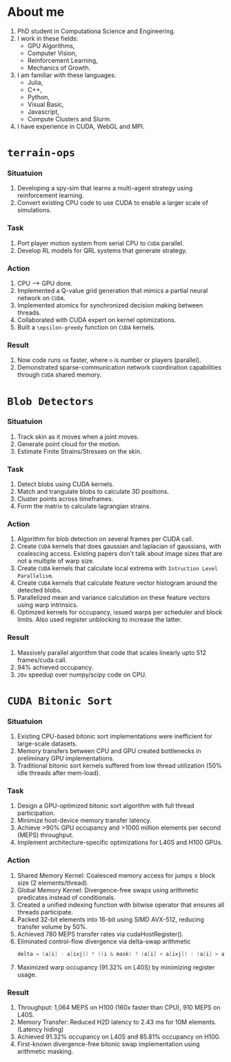 # About me
1. PhD student in Computationa Science and Engineering.
2. I work in these fields:
    * GPU Algorithms,
    * Computer Vision,
    * Reinforcement Learning,
    * Mechanics of Growth.
3. I am familiar with these languages:
    * Julia,
    * C++,
    * Python,
    * Visual Basic,
    * Javascript,
    * Compute Clusters and Slurm.
4. I have experience in CUDA, WebGL and MPI.

# `terrain-ops`

### Situatuion
1. Developing a spy-sim that learns a multi-agent strategy using reinforcement learning.
2. Convert existing CPU code to use CUDA to enable a larger scale of simulations.

### Task
1. Port player motion system from serial CPU to `CUDA` parallel.
2. Develop RL models for QRL systems that generate strategy.

### Action
1. CPU --> GPU done.
2. Implemented a Q-value grid generation that mimics a partial neural network on `CUDA`.
3. Implemented atomics for synchronized decision making between threads.
4. Collaborated with CUDA expert on kernel optimizations.
5. Built a `\epsilon-greedy` function on `CUDA` kernels.  
### Result
1. Now code runs `n`x faster, where `n` is number or players (parallel).
2. Demonstrated sparse-communication network coordination capabilities through `CUDA` shared memory.

# `Blob Detectors`

### Situatuion
1. Track skin as it moves when a joint moves.
2. Generate point cloud for the motion. 
3. Estimate Finite Strains/Stresses on the skin.

### Task
1. Detect blobs using CUDA kernels.
2. Match and trangulate blobs to calculate 3D positions.
3. Cluster points across timeframes.
4. Form the matrix to calculate lagrangian strains.

### Action
1. Algorithm for blob detection on several frames per CUDA call. 
1. Create `CUDA` kernels that does gaussian and laplacian of gaussians, with coalescing access. Existing papers don't talk about image sizes that are not a multiple of warp size.
2. Create `CUDA` kernels that calculate local extrema with `Intruction Level Parallelism`.
3. Create `CUDA` kernels that calculate feature vector histogram around the detected blobs.
4. Parallelized mean and variance calculation on these feature vectors using warp intrinsics.
5. Optimzed kernels for occupancy, issued warps per scheduler and block limits. Also used register unblocking to increase the latter.

### Result
1. Massively parallel algorithm that code that scales linearly upto 512 frames/cuda call.
2. 94% achieved occupancy.
2. `20x` speedup over numpy/scipy code on CPU.

# `CUDA Bitonic Sort`

### Situatuion
1. Existing CPU-based bitonic sort implementations were inefficient for large-scale datasets.
2. Memory transfers between CPU and GPU created bottlenecks in preliminary GPU implementations.
3. Traditional bitonic sort kernels suffered from low thread utilization (50% idle threads after mem-load).
### Task
1. Design a GPU-optimized bitonic sort algorithm with full thread participation.
2. Minimize host-device memory transfer latency.
3. Achieve >90% GPU occupancy and >1000 million elements per second (MEPS) throughput.
4. Implement architecture-specific optimizations for L40S and H100 GPUs.
### Action
1. Shared Memory Kernel: Coalesced memory access for jumps ≤ block size (2 elements/thread).
2. Global Memory Kernel: Divergence-free swaps using arithmetic predicates instead of conditionals.
3. Created a unified indexing function with bitwise operator that ensures all threads participate.
4. Packed 32-bit elements into 16-bit using SIMD AVX-512, reducing transfer volume by 50%.
5. Achieved 780 MEPS transfer rates via cudaHostRegister().
6. Eliminated control-flow divergence via delta-swap arithmetic
    ```cpp
    delta = (a[i] - a[ixj]) * ((i & mask) ? (a[i] < a[ixj]) : (a[i] > a[ixj]));
    ```
7. Maximized warp occupancy (91.32% on L40S) by minimizing register usage.
### Result
1. Throughput: 1,064 MEPS on H100 (160x faster than CPU), 910 MEPS on L40S.
2. Memory Transfer: Reduced H2D latency to 2.43 ms for 10M elements. (Latency hiding)
3. Achieved 91.32% occupancy on L40S and 85.81% occupancy on H100.
4. First-known divergence-free bitonic swap implementation using arithmetic masking.